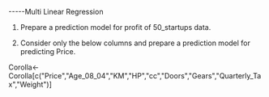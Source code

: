 -----Multi Linear Regression

1) Prepare a prediction model for profit of 50_startups data.


2) Consider only the below columns and prepare a prediction model for predicting Price.

Corolla<-Corolla[c("Price","Age_08_04","KM","HP","cc","Doors","Gears","Quarterly_Tax","Weight")]



